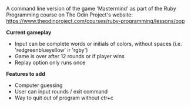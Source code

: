 A command line version of the game 'Mastermind' as part of the Ruby Programming course on The Odin Project's website: https://www.theodinproject.com/courses/ruby-programming/lessons/oop

**Current gameplay**
* Input can be complete words or initials of colors, without spaces (i.e. 'redgreenblueyellow' ir 'rgby')
* Game is over after 12 rounds or if player wins
* Replay option only runs once

**Features to add**
* Computer guessing
* User can input rounds / exit command
* Way to quit out of program without ctr+c